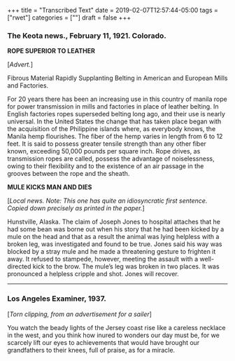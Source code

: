 +++
title = "Transcribed Text"
date = 2019-02-07T12:57:44-05:00
tags = ["rwet"]
categories = [""]
draft = false
+++

<h3>The Keota news., February 11, 1921. Colorado.</h3>

**ROPE SUPERIOR TO LEATHER**

[*Advert.*]

Fibrous Material Rapidly Supplanting Belting in American and European Mills and Factories.

For 20 years there has been an increasing use in this country of manila rope for power transmission in mills and factories in place of leather belting. In English factories ropes superseded belting long ago, and their use is nearly universal. In the United States the change that has taken place began with the acquisition of the Philippine islands where, as everybody knows, the Manila hemp flourishes. The fiber of the hemp varies in length from 6 to 12 feet. It is said to possess greater tensile strength than any other fiber known, exceeding 50,000 pounds per square inch. Rope drives, as transmission ropes are called, possess the advantage of noiselessness, owing to their flexibility and to the existence of an air passage in the grooves between the rope and the sheath.

**MULE KICKS MAN AND DIES**

[*Local news. Note: This one has quite an idiosyncratic first sentence. Copied down precisely as printed in the paper.*]

Hunstville, Alaska. 
The claim of Joseph Jones to hospital attaches that he had some bean was borne out when his story that he had been kicked by a mule on the head and that as a result the animal was lying helpless with a broken leg, was investigated and found to be true. Jones said his way was blocked by a stray mule and he made a threatening gesture to frighten it away. It refused to stampede, however, meeting the assault with a well-directed kick to the brow. The mule’s leg was broken in two places. It was pronounced a helpless cripple and shot. Jones will recover.

<hr>

<h3>Los Angeles Examiner, 1937.</h3>

[*Torn clipping, from an advertisement for a sailer*]

You watch the beady lights of the Jersey coast rise like a careless necklace in the west, and you think how inured to wonders our day must be, for we scarcely lift our eyes to achievements that would have brought our grandfathers to their knees, full of praise, as for a miracle. 
